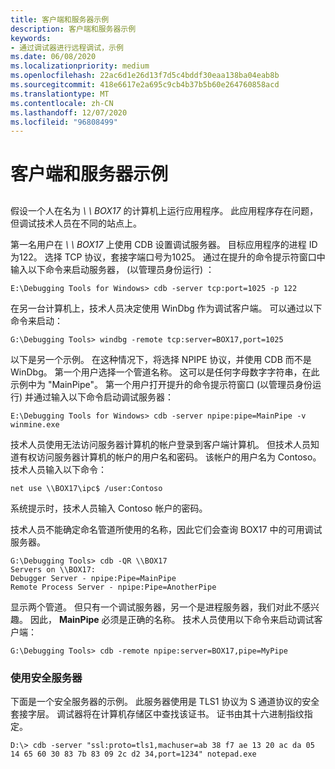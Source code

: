 ```yaml
---
title: 客户端和服务器示例
description: 客户端和服务器示例
keywords:
- 通过调试器进行远程调试，示例
ms.date: 06/08/2020
ms.localizationpriority: medium
ms.openlocfilehash: 22ac6d1e26d13f7d5c4bddf30eaa138ba04eab8b
ms.sourcegitcommit: 418e6617e2a695c9cb4b37b5b60e264760858acd
ms.translationtype: MT
ms.contentlocale: zh-CN
ms.lasthandoff: 12/07/2020
ms.locfileid: "96808499"
---
```

# <a name="client-and-server-examples"></a>客户端和服务器示例


## <span id="ddk_client_and_server_examples_dbg"></span><span id="DDK_CLIENT_AND_SERVER_EXAMPLES_DBG"></span>


假设一个人在名为 *\\ \\ BOX17* 的计算机上运行应用程序。 此应用程序存在问题，但调试技术人员在不同的站点上。

第一名用户在 *\\ \\ BOX17* 上使用 CDB 设置调试服务器。 目标应用程序的进程 ID 为122。 选择 TCP 协议，套接字端口号为1025。 通过在提升的命令提示符窗口中输入以下命令来启动服务器， (以管理员身份运行) ：

```console
E:\Debugging Tools for Windows> cdb -server tcp:port=1025 -p 122
```

在另一台计算机上，技术人员决定使用 WinDbg 作为调试客户端。 可以通过以下命令来启动：

```console
G:\Debugging Tools> windbg -remote tcp:server=BOX17,port=1025
```

以下是另一个示例。 在这种情况下，将选择 NPIPE 协议，并使用 CDB 而不是 WinDbg。 第一个用户选择一个管道名称。 这可以是任何字母数字字符串，在此示例中为 "MainPipe"。 第一个用户打开提升的命令提示符窗口 (以管理员身份运行) 并通过输入以下命令启动调试服务器：

```console
E:\Debugging Tools for Windows> cdb -server npipe:pipe=MainPipe -v winmine.exe 
```

技术人员使用无法访问服务器计算机的帐户登录到客户端计算机。 但技术人员知道有权访问服务器计算机的帐户的用户名和密码。 该帐户的用户名为 Contoso。 技术人员输入以下命令：

```console
net use \\BOX17\ipc$ /user:Contoso
```

系统提示时，技术人员输入 Contoso 帐户的密码。

技术人员不能确定命名管道所使用的名称，因此它们会查询 BOX17 中的可用调试服务器。

```console
G:\Debugging Tools> cdb -QR \\BOX17
Servers on \\BOX17:
Debugger Server - npipe:Pipe=MainPipe
Remote Process Server - npipe:Pipe=AnotherPipe
```

显示两个管道。 但只有一个调试服务器，另一个是进程服务器，我们对此不感兴趣。 因此， **MainPipe** 必须是正确的名称。 技术人员使用以下命令来启动调试客户端：

```console
G:\Debugging Tools> cdb -remote npipe:server=BOX17,pipe=MyPipe 
```

### <a name="span-idusing_a_secure_serverspanspan-idusing_a_secure_serverspanusing-a-secure-server"></a><span id="using_a_secure_server"></span><span id="USING_A_SECURE_SERVER"></span>使用安全服务器

下面是一个安全服务器的示例。 此服务器使用是 TLS1 协议为 S 通道协议的安全套接字层。 调试器将在计算机存储区中查找该证书。 证书由其十六进制指纹指定。

```console
D:\> cdb -server "ssl:proto=tls1,machuser=ab 38 f7 ae 13 20 ac da 05 14 65 60 30 83 7b 83 09 2c d2 34,port=1234" notepad.exe
```

 

 






